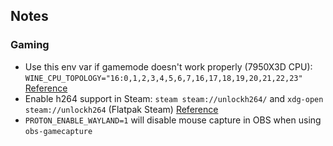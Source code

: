 ## Notes
### Gaming
* Use this env var if gamemode doesn't work properly (7950X3D CPU): `WINE_CPU_TOPOLOGY="16:0,1,2,3,4,5,6,7,16,17,18,19,20,21,22,23"` [Reference](https://discuss.cachyos.org/t/cpu-utilization-with-gamemode-vs-game-performance/2012/3)
* Enable h264 support in Steam: `steam steam://unlockh264/` and `xdg-open steam://unlockh264` (Flatpak Steam) [Reference](https://reddit.com/r/linux_gaming/comments/1jc4k6g/graphical_bug_on_fragpunk/mhzcfi8/?context=3#mhzcfi8)
* `PROTON_ENABLE_WAYLAND=1` will disable mouse capture in OBS when using `obs-gamecapture`